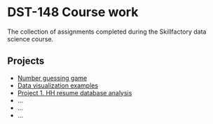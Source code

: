 # DST-148 Course work

The collection of assignments completed during the Skillfactory data science course.

## Projects 
* [Number guessing game](number_guessing/)
* [Data visualization examples](data_vizualization/data_vizualization.ipynb)
* [Project 1. HH resume database analysis](project_1/)
* ...
* ...
* ...